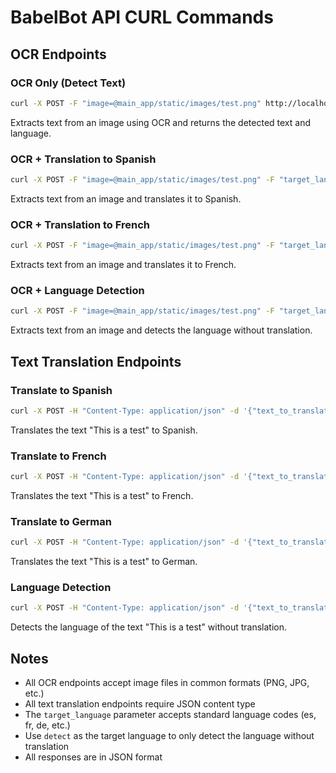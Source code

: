 # BabelBot API CURL Commands

## OCR Endpoints

### OCR Only (Detect Text)
```bash
curl -X POST -F "image=@main_app/static/images/test.png" http://localhost:8000/ocr/api/ocr/
```
Extracts text from an image using OCR and returns the detected text and language.

### OCR + Translation to Spanish
```bash
curl -X POST -F "image=@main_app/static/images/test.png" -F "target_language=es" http://localhost:8000/ocr/api/ocr-translate/
```
Extracts text from an image and translates it to Spanish.

### OCR + Translation to French
```bash
curl -X POST -F "image=@main_app/static/images/test.png" -F "target_language=fr" http://localhost:8000/ocr/api/ocr-translate/
```
Extracts text from an image and translates it to French.

### OCR + Language Detection
```bash
curl -X POST -F "image=@main_app/static/images/test.png" -F "target_language=detect" http://localhost:8000/ocr/api/ocr-translate/
```
Extracts text from an image and detects the language without translation.

## Text Translation Endpoints

### Translate to Spanish
```bash
curl -X POST -H "Content-Type: application/json" -d '{"text_to_translate":"This is a test", "target_language":"es"}' http://localhost:8000/api/translate/
```
Translates the text "This is a test" to Spanish.

### Translate to French
```bash
curl -X POST -H "Content-Type: application/json" -d '{"text_to_translate":"This is a test", "target_language":"fr"}' http://localhost:8000/api/translate/
```
Translates the text "This is a test" to French.

### Translate to German
```bash
curl -X POST -H "Content-Type: application/json" -d '{"text_to_translate":"This is a test", "target_language":"de"}' http://localhost:8000/api/translate/
```
Translates the text "This is a test" to German.

### Language Detection
```bash
curl -X POST -H "Content-Type: application/json" -d '{"text_to_translate":"This is a test", "target_language":"detect"}' http://localhost:8000/api/translate/
```
Detects the language of the text "This is a test" without translation.

## Notes
- All OCR endpoints accept image files in common formats (PNG, JPG, etc.)
- All text translation endpoints require JSON content type
- The `target_language` parameter accepts standard language codes (es, fr, de, etc.)
- Use `detect` as the target language to only detect the language without translation
- All responses are in JSON format 